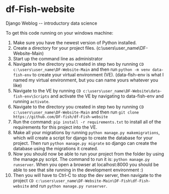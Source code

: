# df-Fish-website
Django Weblog -- introductory data science

To get this code running on your windows machine:

1. Make sure you have the newest version of Python installed.
2. Create a directory for your project files.  (c:\users\user_name\DF-Website-Main)
3. Start up the command line as administrator
4. Navigate to the directory you created in step two by running `CD c:\users\user_name\DF-Website-Main` and then run `python -m venv data-fish-env` to create your virtual environment (VE). (data-fish-env is what I named my virtual environment, but you can name yours whatever you like)
5. Navigate to the VE by running `CD c:\users\user_name\DF-Website\data-fish-env\Scripts` and activate the VE by navigating to data-fish-env and running `activate`.
6. Navigate to the directory you created in step two by running `CD c:\users\user_name\DF-Website-Main` and then run `git clone https://github.com/DF-fish/df-Fish-website`
7. Run the command: `pip install -r requirements.txt` to install all of the requirements for this project into the VE.
8. Make all your migrations by running `python manage.py makemigrations`, which will create a script for django to create the database for your project.  Then run `python manage.py migrate` so django can create the database using the migrations it created.
9. Now you should now be able to run your project from the folder by using the manage.py script.  The command to run it is: `python manage.py runserver`.  When you open a browser at localhost:8000 you should be able to see that site running in the development environment :)
10. Then you will have to Ctrl-C to stop the dev server, then navigate to the project `CD c:\users\user_name\DF-Website-Main\DF-Fish\df-Fish-website` and run `python manage.py runserver`. 
